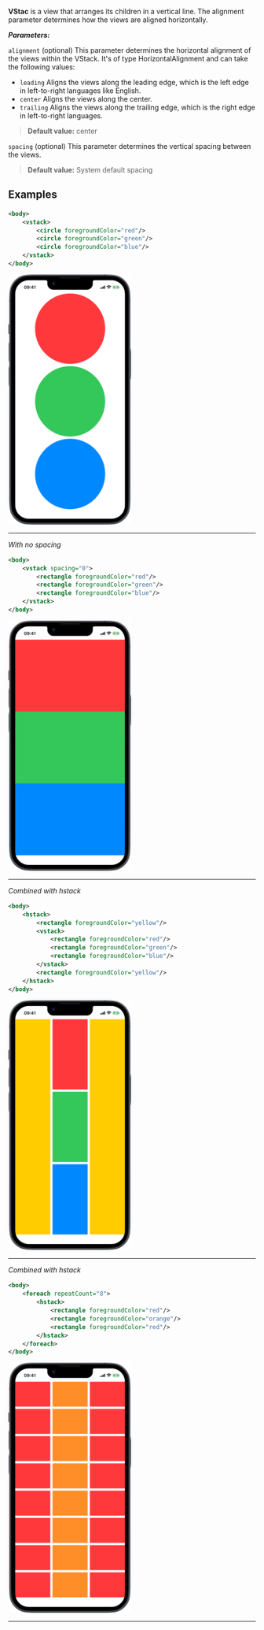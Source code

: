 **VStac** is a view that arranges its children in a vertical line. The alignment parameter determines how the views are aligned horizontally.

***Parameters:***

`alignment` (optional) This parameter determines the horizontal alignment of the views within the VStack. It's of type HorizontalAlignment and can take the following values:
* `leading` Aligns the views along the leading edge, which is the left edge in left-to-right languages like English.
* `center` Aligns the views along the center.
* `trailing` Aligns the views along the trailing edge, which is the right edge in left-to-right languages.

> **Default value:** center

`spacing` (optional) This parameter determines the vertical spacing between the views.
> **Default value:** System default spacing

## Examples



```xml
<body>
    <vstack>
        <circle foregroundColor="red"/>
        <circle foregroundColor="green"/>
        <circle foregroundColor="blue"/>
    </vstack>
</body>
```
<img src="/Screenshots/Views/Layout/vstack_1.png" width="250" alt="Screenshot">





---
*With no spacing*

```xml
<body>
    <vstack spacing="0">
        <rectangle foregroundColor="red"/>
        <rectangle foregroundColor="green"/>
        <rectangle foregroundColor="blue"/>
    </vstack>
</body>
```
<img src="/Screenshots/Views/Layout/vstack_2.png" width="250" alt="Screenshot">





---
*Combined with hstack*

```xml
<body>
    <hstack>
        <rectangle foregroundColor="yellow"/>
        <vstack>
            <rectangle foregroundColor="red"/>
            <rectangle foregroundColor="green"/>
            <rectangle foregroundColor="blue"/>
        </vstack>
        <rectangle foregroundColor="yellow"/>
    </hstack>
</body>
```
<img src="/Screenshots/Views/Layout/vstack_3.png" width="250" alt="Screenshot">





---
*Combined with hstack*

```xml
<body>
    <foreach repeatCount="8">
        <hstack>
            <rectangle foregroundColor="red"/>
            <rectangle foregroundColor="orange"/>
            <rectangle foregroundColor="red"/>
        </hstack>
    </foreach>
</body>
```
<img src="/Screenshots/Views/Layout/vstack_4.png" width="250" alt="Screenshot">





---
